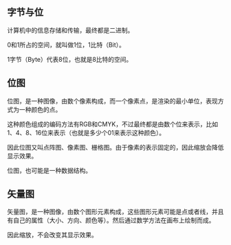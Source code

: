 ## 字节与位
计算机中的信息存储和传输，最终都是二进制。

0和1所占的空间，就叫做1位，1比特（Bit）。

1字节（Byte）代表8位，也就是8比特的空间。

## 位图
位图，是一种图像，由数个像素构成，而一个像素点，是渲染的最小单位，表现方式为一种颜色的点。

这种颜色组成的编码方法有RGB和CMYK，不过最终都是由数个位来表示，比如1、4、8、16位来表示（也就是多少个01来表示这种颜色）。

因此位图又叫点阵图、像素图、栅格图。由于像素的表示固定的，因此缩放会降低显示效果。

位图，也可能是一种数据结构。


## 矢量图
矢量图，是一种图像，由数个图形元素构成，这些图形元素可能是点或者线，并且有自己的属性（大小、方向、颜色等）。然后通过数学方法在画布上绘制而成。

因此缩放，不会改变其显示效果。

